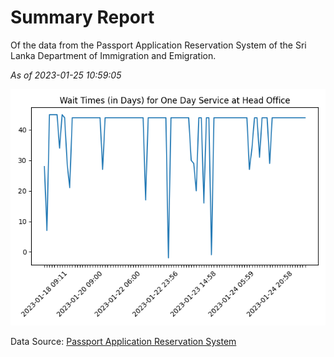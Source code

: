 # Summary Report

Of the data from the Passport Application Reservation System of the Sri Lanka Department of Immigration and Emigration.

*As of 2023-01-25 10:59:05*

![Wait Time Chart](summary.wait_time_chart.png)

Data Source: [Passport Application Reservation System](https://eservices.immigration.gov.lk:8443/appointment/pages/reservationApplication.xhtml)